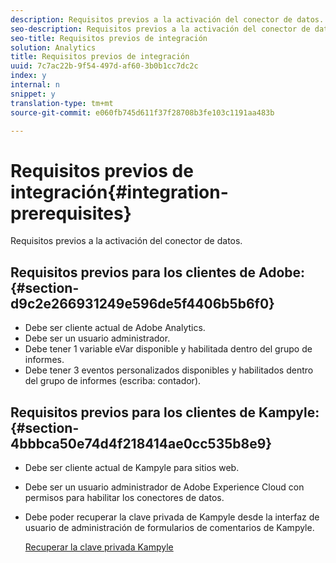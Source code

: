 ```yaml
---
description: Requisitos previos a la activación del conector de datos.
seo-description: Requisitos previos a la activación del conector de datos.
seo-title: Requisitos previos de integración
solution: Analytics
title: Requisitos previos de integración
uuid: 7c7ac22b-9f54-497d-af60-3b0b1cc7dc2c
index: y
internal: n
snippet: y
translation-type: tm+mt
source-git-commit: e060fb745d611f37f28708b3fe103c1191aa483b

---
```



# Requisitos previos de integración{#integration-prerequisites}

Requisitos previos a la activación del conector de datos.

## Requisitos previos para los clientes de Adobe: {#section-d9c2e266931249e596de5f4406b5b6f0}

* Debe ser cliente actual de Adobe Analytics.
* Debe ser un usuario administrador.
* Debe tener 1 variable eVar disponible y habilitada dentro del grupo de informes.
* Debe tener 3 eventos personalizados disponibles y habilitados dentro del grupo de informes (escriba: contador).

## Requisitos previos para los clientes de Kampyle: {#section-4bbbca50e74d4f218414ae0cc535b8e9}

* Debe ser cliente actual de Kampyle para sitios web.
* Debe ser un usuario administrador de Adobe Experience Cloud con permisos para habilitar los conectores de datos.
* Debe poder recuperar la clave privada de Kampyle desde la interfaz de usuario de administración de formularios de comentarios de Kampyle.

   [Recuperar la clave privada Kampyle](../kampyle-home/kampyle-private-key.md#task-08684d84572c48acb6fa90f0072526fb)

